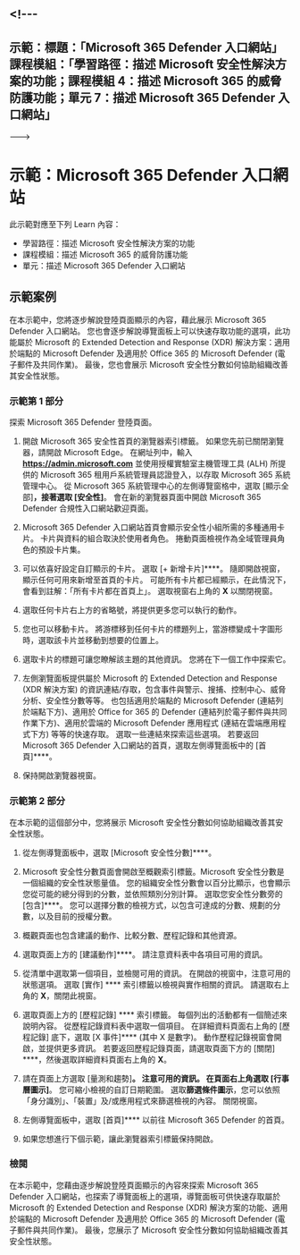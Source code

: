 &lt;!---
---
示範：標題：「Microsoft 365 Defender 入口網站」課程模組：「學習路徑：描述 Microsoft 安全性解決方案的功能；課程模組 4：描述 Microsoft 365 的威脅防護功能；單元 7：描述 Microsoft 365 Defender 入口網站」
---
--->

# 示範：Microsoft 365 Defender 入口網站

此示範對應至下列 Learn 內容：

- 學習路徑：描述 Microsoft 安全性解決方案的功能
- 課程模組：描述 Microsoft 365 的威脅防護功能
- 單元：描述 Microsoft 365 Defender 入口網站

## 示範案例

在本示範中，您將逐步解說登陸頁面顯示的內容，藉此展示 Microsoft 365 Defender 入口網站。 您也會逐步解說導覽面板上可以快速存取功能的選項，此功能屬於 Microsoft 的 Extended Detection and Response (XDR) 解決方案：適用於端點的 Microsoft Defender 及適用於 Office 365 的 Microsoft Defender (電子郵件及共同作業)。  最後，您也會展示 Microsoft 安全性分數如何協助組織改善其安全性狀態。

### 示範第 1 部分

探索 Microsoft 365 Defender 登陸頁面。

1. 開啟 Microsoft 365 安全性首頁的瀏覽器索引標籤。  如果您先前已關閉瀏覽器，請開啟 Microsoft Edge。 在網址列中，輸入 **https://admin.microsoft.com** 並使用授權實驗室主機管理工具 (ALH) 所提供的 Microsoft 365 租用戶系統管理員認證登入，以存取 Microsoft 365 系統管理中心。 從 Microsoft 365 系統管理中心的左側導覽窗格中，選取 [顯示全部]****，接著選取 [安全性]****。  會在新的瀏覽器頁面中開啟 Microsoft 365 Defender 合規性入口網站歡迎頁面。  

1. Microsoft 365 Defender 入口網站首頁會顯示安全性小組所需的多種通用卡片。 卡片與資料的組合取決於使用者角色。 捲動頁面檢視作為全域管理員角色的預設卡片集。

1. 可以依喜好設定自訂顯示的卡片。  選取 [+ 新增卡片]****。 隨即開啟視窗，顯示任何可用來新增至首頁的卡片。  可能所有卡片都已經顯示，在此情況下，會看到註解：「所有卡片都在首頁上」。 選取視窗右上角的 **X** 以關閉視窗。

1. 選取任何卡片右上方的省略號，將提供更多您可以執行的動作。  

1. 您也可以移動卡片。 將游標移到任何卡片的標題列上，當游標變成十字圖形時，選取該卡片並移動到想要的位置上。

1. 選取卡片的標題可讓您瞭解該主題的其他資訊。 您將在下一個工作中探索它。

1. 左側瀏覽面板提供屬於 Microsoft 的 Extended Detection and Response (XDR 解決方案) 的資訊連結/存取，包含事件與警示、搜捕、控制中心、威脅分析、安全性分數等等。  也包括適用於端點的 Microsoft Defender (連結列於端點下方)、適用於 Office for 365 的 Defender (連結列於電子郵件與共同作業下方)、適用於雲端的 Microsoft Defender 應用程式 (連結在雲端應用程式下方) 等等的快速存取。  選取一些連結來探索這些選項。   若要返回 Microsoft 365 Defender 入口網站的首頁，選取左側導覽面板中的 [首頁]****。

1. 保持開啟瀏覽器視窗。

### 示範第 2 部分

在本示範的這個部分中，您將展示 Microsoft 安全性分數如何協助組織改善其安全性狀態。

1. 從左側導覽面板中，選取 [Microsoft 安全性分數]****。

1. Microsoft 安全性分數頁面會開啟至概觀索引標籤。Microsoft 安全性分數是一個組織的安全性狀態量值。 您的組織安全性分數會以百分比顯示，也會顯示您從可能的總分得到的分數，並依照類別分別計算。 選取您安全性分數旁的 [包含]****。 您可以選擇分數的檢視方式，以包含可達成的分數、規劃的分數，以及目前的授權分數。

1. 概觀頁面也包含建議的動作、比較分數、歷程記錄和其他資源。

1. 選取頁面上方的 [建議動作]****。  請注意資料表中各項目可用的資訊。  

1. 從清單中選取第一個項目，並檢閱可用的資訊。 在開啟的視窗中，注意可用的狀態選項。 選取 [實作] **** 索引標籤以檢視與實作相關的資訊。 請選取右上角的 **X**，關閉此視窗。

1. 選取頁面上方的 [歷程記錄] **** 索引標籤。  每個列出的活動都有一個簡述來說明內容。  從歷程記錄資料表中選取一個項目。  在詳細資料頁面右上角的 [歷程記錄] 底下，選取 [X 事件]**** (其中 X 是數字)。  動作歷程記錄視窗會開啟，並提供更多資訊。  若要返回歷程記錄頁面，請選取頁面下方的 [關閉] ****，然後選取詳細資料頁面右上角的 **X**。

1. 請在頁面上方選取 [量測和趨勢]****。  注意可用的資訊。  在頁面右上角選取 [行事曆圖示]****。  您可縮小檢視的自訂日期範圍。  選取**篩選條件圖示**，您可以依照「身分識別」、「裝置」及/或應用程式來篩選檢視的內容。  關閉視窗。

1. 左側導覽面板中，選取 [首頁]**** 以前往 Microsoft 365 Defender 的首頁。

1. 如果您想進行下個示範，讓此瀏覽器索引標籤保持開啟。

### 檢閱

在本示範中，您藉由逐步解說登陸頁面顯示的內容來探索 Microsoft 365 Defender 入口網站，也探索了導覽面板上的選項，導覽面板可供快速存取屬於 Microsoft 的 Extended Detection and Response (XDR) 解決方案的功能、適用於端點的 Microsoft Defender 及適用於 Office 365 的 Microsoft Defender (電子郵件與共同作業)。  最後，您展示了 Microsoft 安全性分數如何協助組織改善其安全性狀態。
